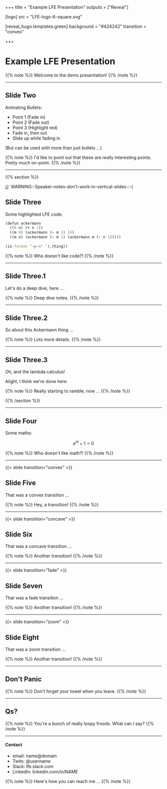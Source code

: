 +++
title = "Example LFE Presentation"
outputs = ["Reveal"]

[logo]
src = "LFE-logo-6-square.svg"

[reveal_hugo.templates.green]
background = "#424242"
transition = "convex"

+++

# Example LFE Presentation

[//]: Speaker-Notes:
{{% note %}}
Welcome to the demo presentation!
{{% /note %}}

---

## Slide Two

Animating Bullets:

<ul>
<li class="fragment">Point 1 (Fade in)</li>
<li class="fragment fade-out">Point 2 (Fade out)</li>
<li class="fragment highlight-red">Point 3 (Highlight red)</li>
<li class="fragment fade-in-then-out">Fade in, then out</li>
<li class="fragment fade-up">Slide up while fading in</li>
</ul>

(But can be used with more than just bullets ...)

[//]: Speaker-Notes:
{{% note %}}
I'd like to point out that these are really interesting points.
Pretty much on-point.
{{% /note %}}

---

[//]: Begin-Vertical-Slides

{{% section %}}

[//]: WARNING:-Speaker-notes-don't-work-in-vertical-slides-:-(

## Slide Three

Some highlighted LFE code:

```clj
(defun ackermann
  ((0 n) (+ n 1))
  ((m 0) (ackermann (- m 1) 1))
  ((m n) (ackermann (- m 1) (ackermann m (- n 1)))))
  
(io:format "~p~n" `(,thing))
```

[//]: Speaker-Notes:
{{% note %}}
Who doesn't like code?!
{{% /note %}}

---

## Slide Three.1

Let's do a deep dive, here ...


[//]: Speaker-Notes:
{{% note %}}
Deep dive notes.
{{% /note %}}

---

## Slide Three.2

So about this Ackermann thing ...

[//]: Speaker-Notes:
{{% note %}}
Lots more details.
{{% /note %}}

---

## Slide Three.3

Oh, and the lambda calculus!

Alight, I think we're done here.

[//]: Speaker-Notes:
{{% note %}}
Really starting to ramble, now ...
{{% /note %}}

{{% /section %}}

[//]: End-Vertical-Slides

---

## Slide Four

Some maths:

$$e^{i \pi} + 1 = 0$$

[//]: Speaker-Notes:
{{% note %}}
Who doesn't like math?!
{{% /note %}}

---

{{< slide transition="convex" >}}

## Slide Five

That was a convex transition ...

[//]: Speaker-Notes:
{{% note %}}
Hey, a transition!
{{% /note %}}

---

{{< slide transition="concave" >}}

## Slide Six

That was a concave transition ...

[//]: Speaker-Notes:
{{% note %}}
Another transition!
{{% /note %}}

---

{{< slide transition="fade" >}}

## Slide Seven

That was a fade transition ...

[//]: Speaker-Notes:
{{% note %}}
Another transition!
{{% /note %}}

---

{{< slide transition="zoom" >}}

## Slide Eight

That was a zoom transition ...

[//]: Speaker-Notes:
{{% note %}}
Another transition!
{{% /note %}}

---

## Don't Panic

[//]: Speaker-Notes:
{{% note %}}
Don't forget your towel when you leave.
{{% /note %}}

---

## Qs?

[//]: Speaker-Notes:
{{% note %}}
You're a bunch of really loopy froods. What can I say?
{{% /note %}}

---

#### Contact

* email: name@domain
* Twits: @username
* Slack: lfe.slack.com
* LinkedIn: linkedin.com/in/NAME

[//]: Speaker-Notes:
{{% note %}}
Here's how you can reach me ...
{{% /note %}}
